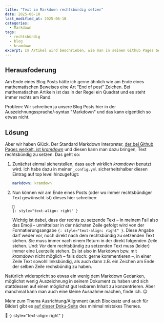 ```yaml
---
title: "Text in Markdown rechtsbündig setzen"
date: 2025-06-10
last_modified_at: 2025-06-10
categories:
  - Markdown
tags:
  - rechtsbündig
  - blog
  - kramdown
excerpt: Im Artikel wird beschrieben, wie man in seinen Github Pages Seiten Text rechtsbündig setzen kann.
---
```


## Herausfoderung
Am Ende eines Blog Posts hätte ich gerne ähnlich wie am Ende eines mathematischen Beweises eine Art "End of post" Zeichen. Bei mathematischen Artikeln ist das in der Regel ein Quadrat und es steht immer rechts am Rand.

Problem: Wir schreiben ja unsere Blog Posts hier in der Auszeichnungssprache/-syntax "Markdown" und das kann eigentlich so etwas nicht.

## Lösung
Aber wir haben Glück. Der Standard Markdown Interpreter, [der bei Github Pages werkelt, ist _kramdown_][kramdown] und diesen kann man dazu bringen, Text rechtsbündig zu setzen. Das geht so:

1. Zunächst einmal sicherstellen, dass auch wirklich _kramdown_ benutzt wird. Ich habe dazu in meiner `_config.yml` sicherheitshalber diesen Eintrag auf top level hinzugefügt:
   ```yaml
   markdown: kramdown
   ```
2. Nun können wir am Ende eines Posts (oder wo immer rechtsbündiger Text gewünscht ist) dieses hier schreiben:
   ```
   🔲
   {: style="text-align: right" }   
   ```
   Wichtig ist dabei, dass der rechts zu setzende Text – in meinem Fall also das Emoji – unmittelbar in der nächsten Zeile gefolgt wird von der Formatierungsangabe `{: style="text-align: right" }`.
   Diese Angabe darf weder vor, noch direkt nach dem rechtsbündig zu setzenden Text stehen. Sie muss immer nach einem Return in der direkt folgenden Zeile stehen.
   Und: _Vor_ dem rechtsbündig zu setzenden Text muss (leider) immer eine Leerzeile stehen.
   Es ist also in Markdown bzw. mit _kramdown_ nicht möglich – falls doch: gerne kommentieren –, in einer Zeile Text sowohl linksbündig, als auch dann z.B. ein Zeichen am Ende der selben Zeile rechsbündig zu haben.

Natürlich widerspricht so etwas ein wenig dem Markdown Gedanken, möglichst wenig Auszeichnung in seinem Dokument zu haben und sich stattdessen auf einen möglichst gut lesbaren Inhalt zu konzentrieren. Aber manchmal kann man auch eine kleine Ausnahme machen, finde ich. 😉

Mehr zum Thema Ausrichtung/Alignment (auch Blocksatz und auch für Bilder) gibt es [auf dieser Doku-Seite][alignment] des minimal mistakes Themes.

🔲
{: style="text-align: right" }

[kramdown]: https://github.blog/news-insights/a-look-behind-our-decision-to-standardize-on-a-single-markdown-engine-for-github-pages/
[alignment]: https://mmistakes.github.io/minimal-mistakes/docs/utility-classes/